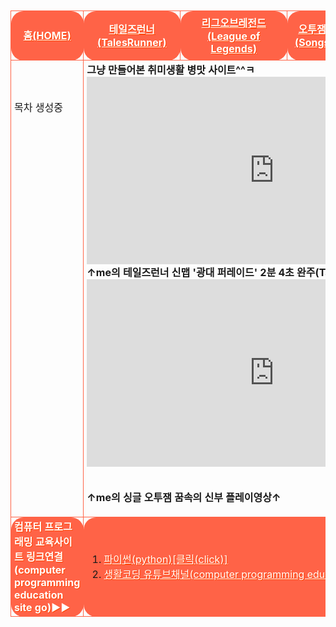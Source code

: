<html>



<head>
 
<meta charset="UTF-8">
 
 
<style>
table{border-spacing: 10px 10px;}
 .list{padding-left: 5px; padding-right: 5px; margin:10px; border:1px solid tomato; border-radius: 20px/20px;}
 #only{padding-left: 2px; padding-right: 2px; margin:10px; border:3px solid transparent; border-radius: 20px/20px; background-color:transparent;}
 #red{color:red;}
 #black{color:black;}
 #white{color:white; text-shadow:1px 1px 0px #f40;}
 #transparent{background-color:transparent;}
 #tomatobackground{background-color:tomato;}
 
</style>
 

</head>




<body>

<body background="배경수정.png">
<br>


<table width="800" height="1000" cellpadding="20" cellspacing="10">



<tr style="height=50px;" class="list" id="transparent" align="center">
 
<td class="list" id="tomatobackground"><a href="메인.html" id="white"><b>홈(HOME)</b></a> </td>

<td class="list" id="tomatobackground">
  <a href="테일즈런너.html" id="white"><b>테일즈런너(TalesRunner)</b></a></td>

<td class="list" id="tomatobackground">
  <a href="롤.html" id="white"><b>리그오브레전드(League of Legends)</b></a></td>

<td class="list" id="tomatobackground">
  <a href="오투잼브금.html" id="white"><b>오투잼 음악 리스트(Songs of O2jam)</b></a></td>

<td class="list" id="tomatobackground">
  <a href="오투매니아.html" id="white"><b>싱글오투잼(오투매니아) 파일공유</b></a></td>

</tr>




<tr height="400" id="transparent" class="list">
  
<td class="list" id="transparent" valign="top"> <br><br><br>목차 생성중 </td><br>
 

<td id="transparent" colspan="4" class="list" height="700" valign="top">
<b>그냥 만들어본 취미생활 병맛 사이트^^ㅋ
<br>
<iframe width="600" height="300" src="https://www.youtube.com/embed/PQveqCcqvLs" frameborder="0" allow="accelerometer; autoplay; encrypted-media; gyroscope; picture-in-picture" allowfullscreen></iframe>

<br>
↑me의 테일즈런너 신맵 '광대 퍼레이드' 2분 4초 완주(Tales Runner)↑
<br>
<iframe width="600" height="300" src="https://www.youtube.com/embed/fsxaGLUBmek" frameborder="0" allow="accelerometer; autoplay; encrypted-media; gyroscope; picture-in-picture" allowfullscreen></iframe>

<br>↑me의 싱글 오투잼 꿈속의 신부 플레이영상↑</b>
</td>

</tr>




<tr style="height=50px;" class="list">
 
<td class="list" id="tomatobackground">
<a id="white"><b>컴퓨터 프로그래밍 교육사이트 링크연결(computer programming education site go)▶▶</b></a></td>

<td colspan="4" class="list" id="tomatobackground">
 
<ol>

<li><a href="https://wikidocs.net/book/1657" target="_blank" align="left" id="white">파이썬(python)[클릭(click)]</a></li>

<li><a href="https://www.youtube.com/user/egoing2" target="_blank" align="left" id="white">생활코딩 유튜브채널(computer programming education videos)[클릭(click)]</a></li>

</ol>
</td>


</body>


</html>




